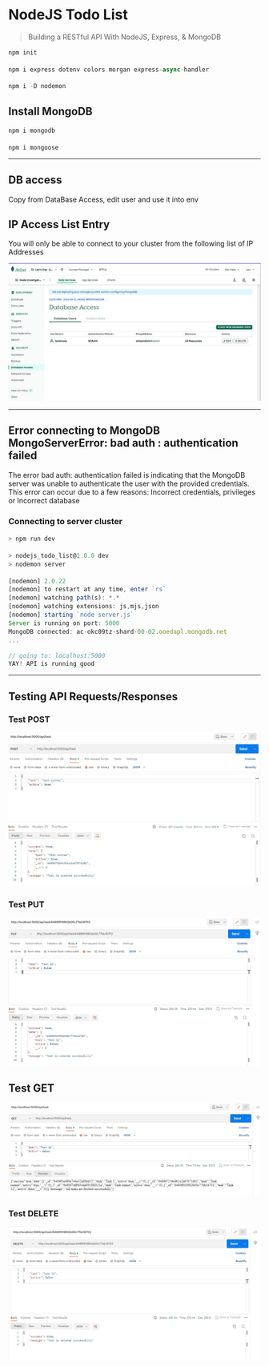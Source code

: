 # NodeJS Todo List

> Building a RESTful API With NodeJS, Express, & MongoDB

```js
npm init

npm i express dotenv colors morgan express-async-handler

npm i -D nodemon
```

## Install MongoDB

```js
npm i mongodb

npm i mongoose
```

---

## DB access

Copy from DataBase Access, edit user and use it into env

## IP Access List Entry

You will only be able to connect to your cluster from the following list of IP Addresses

![Mongodb Atlas Cluster]('/../imgs/mongodb-Atlas.jpg)

---

## Error connecting to MongoDB MongoServerError: bad auth : authentication failed

The error bad auth: authentication failed is indicating that the MongoDB server was unable to authenticate the user with the provided credentials. This error can occur due to a few reasons: Incorrect credentials, privileges or Incorrect database

### Connecting to server cluster

```js
> npm run dev

> nodejs_todo_list@1.0.0 dev
> nodemon server

[nodemon] 2.0.22
[nodemon] to restart at any time, enter `rs`
[nodemon] watching path(s): *.*
[nodemon] watching extensions: js,mjs,json
[nodemon] starting `node server.js`
Server is running on port: 5000
MongoDB connected: ac-okc09tz-shard-00-02.ooedapl.mongodb.net
...
```

```js
// going to: localhost:5000
YAY! API is running good
```

---

## Testing API Requests/Responses

### Test POST

![PostMan API POST testing](./imgs/testing-API.jpg)

### Test PUT

![Postman API PUT Testing](./imgs/put-postman-test.jpg)

## Test GET

![Postman API GET Testing](./imgs/mongodb-get.jpg)

### Test DELETE

![Postman API DELETE Testing](./imgs/mongodb-delete.jpg)


